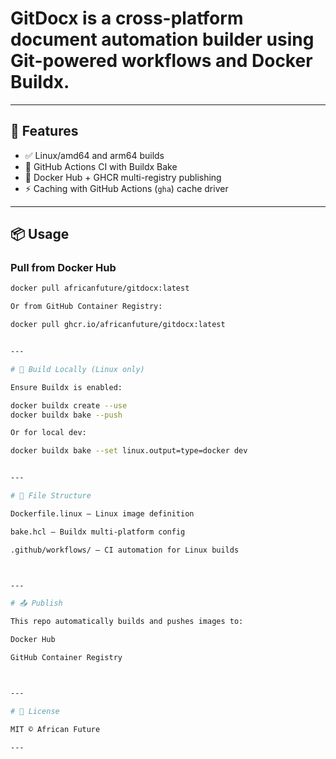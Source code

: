 # GitDocx is a cross-platform document automation builder using Git-powered workflows and Docker Buildx.

---

## 🚀 Features

- ✅ Linux/amd64 and arm64 builds
- 🔁 GitHub Actions CI with Buildx Bake
- 🐋 Docker Hub + GHCR multi-registry publishing
- ⚡ Caching with GitHub Actions (`gha`) cache driver

---

## 📦 Usage

### Pull from Docker Hub

```bash
docker pull africanfuture/gitdocx:latest

Or from GitHub Container Registry:

docker pull ghcr.io/africanfuture/gitdocx:latest


---

# 🔧 Build Locally (Linux only)

Ensure Buildx is enabled:

docker buildx create --use
docker buildx bake --push

Or for local dev:

docker buildx bake --set linux.output=type=docker dev


---

# 📁 File Structure

Dockerfile.linux – Linux image definition

bake.hcl – Buildx multi-platform config

.github/workflows/ – CI automation for Linux builds



---

# 📤 Publish

This repo automatically builds and pushes images to:

Docker Hub

GitHub Container Registry



---

# 📜 License

MIT © African Future

---


